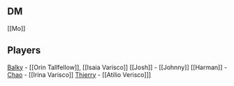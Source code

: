 
## DM
[[Mo]]

## Players
[Balky](Balky.md) - [[Orin Tallfellow]], [[Isaia Varisco]]
[[Josh]] - [[Johnny]]
[[Harman]] - 
[Chao](Chao.md) - [[Irina Varisco]]
[Thierry](Thierry.md) - [[Atilio Verisco]]]



